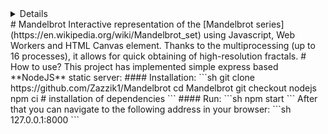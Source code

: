 <details>
  <p align="center">
    <img src="https://user-images.githubusercontent.com/78451054/144238786-6bf2f184-4256-45a3-a179-201738d036fa.png">
  </p>
</details>
# Mandelbrot
Interactive representation of the [Mandelbrot series](https://en.wikipedia.org/wiki/Mandelbrot_set) using Javascript, Web Workers and HTML Canvas element. Thanks to the multiprocessing (up to 16 processes), it allows for quick obtaining of high-resolution fractals.
# How to use?
This project has implemented simple express based **NodeJS** static server:
#### Installation:
```sh
git clone https://github.com/Zazzik1/Mandelbrot
cd Mandelbrot
git checkout nodejs
npm ci # installation of dependencies
```
#### Run:
```sh
npm start
```
After that you can navigate to the following address in your browser: 
```sh
127.0.0.1:8000
```
